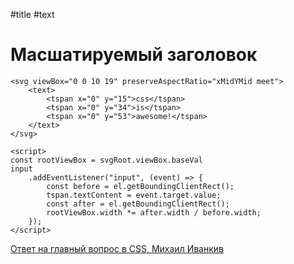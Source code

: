 #title #text

# Масшатируемый заголовок

```
<svg viewBox="0 0 10 19" preserveAspectRatio="xMidYMid meet">
    <text>
        <tspan x="0" y="15">css</tspan>
        <tspan x="0" y="34">is</tspan>
        <tspan x="0" y="53">awesome!</tspan>
    </text>
</svg>
```
```
<script>
const rootViewBox = svgRoot.viewBox.baseVal
input
    .addEventListener("input", (event) => {
        const before = el.getBoundingClientRect();
        tspan.textContent = event.target.value;
        const after = el.getBoundingClientRect();
        rootViewBox.width *= after.width / before.width;
    });
</script>
```

[Ответ на главный вопрос в CSS, Михаил Иванкив](https://www.youtube.com/watch?v=cO2-zYzjyD0)